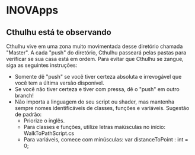 INOVApps
========

Cthulhu está te observando
--------------------------

Cthulhu vive em uma zona muito movimentada desse diretório chamada "Master". A cada "push" do diretório, Cthulhu passeará pelas pastas para verificar se sua casa está em ordem. Para evitar que Cthulhu se zangue, siga as seguintes instruções:

* Somente dê "push" se você tiver certeza absoluta e irrevogável que você tem a última versão disponível.
* Se você não tiver certeza e tiver com pressa, dê o "push" em outro branch!
* Não importa a linguagem do seu script ou shader, mas mantenha sempre nomes identificáveis de classes, funções e variáveis. Sugestão de padrão:
	* Priorize o inglês. 
	* Para classes e funções, utilize letras maiúsculas no início: WalkToPathScript.cs
	* Para variáveis, comece com minúsculas: var distanceToPoint : int = 0;
	
 


